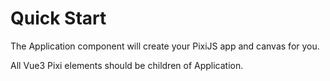 # Quick Start

The Application component will create your PixiJS app and canvas for you.

All Vue3 Pixi elements should be children of Application.

<demo src="./demo/basic.vue" :app="false" />